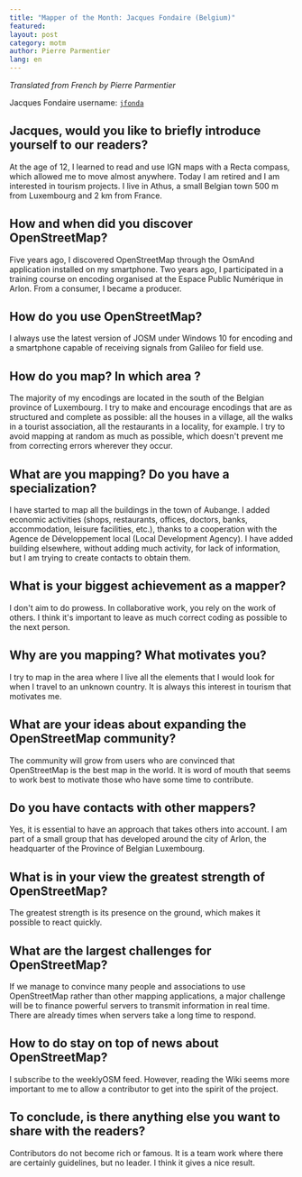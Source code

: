 ```yaml
---
title: "Mapper of the Month: Jacques Fondaire (Belgium)"
featured:
layout: post
category: motm
author: Pierre Parmentier
lang: en
---
```


*Translated from French by Pierre Parmentier*

Jacques Fondaire username: [`jfonda`](https://www.openstreetmap.org/user/jfonda)

## Jacques, would you like to briefly introduce yourself to our readers?

At the age of 12, I learned to read and use IGN maps with a Recta compass, which allowed me to move almost anywhere. Today I am retired and I am interested in tourism projects. I live in Athus, a small Belgian town 500 m from Luxembourg and 2 km from France.

## How and when did you discover OpenStreetMap?

Five years ago, I discovered OpenStreetMap through the OsmAnd application installed on my smartphone. Two years ago, I participated in a training course on encoding organised at the Espace Public Numérique in Arlon. From a consumer, I became a producer.

## How do you use OpenStreetMap?

I always use the latest version of JOSM under Windows 10 for encoding and a smartphone capable of receiving signals from Galileo for field use.

## How do you map? In which area ?

The majority of my encodings are located in the south of the Belgian province of Luxembourg. I try to make and encourage encodings that are as structured and complete as possible: all the houses in a village, all the walks in a tourist association, all the restaurants in a locality, for example. I try to avoid mapping at random as much as possible, which doesn't prevent me from correcting errors wherever they occur.

## What are you mapping? Do you have a specialization?

I have started to map all the buildings in the town of Aubange. I added economic activities (shops, restaurants, offices, doctors, banks, accommodation, leisure facilities, etc.), thanks to a cooperation with the Agence de Développement local (Local Development Agency). I have added building elsewhere, without adding much activity, for lack of information, but I am trying to create contacts to obtain them.

## What is your biggest achievement as a mapper?

I don't aim to do prowess. In collaborative work, you rely on the work of others. I think it's important to leave as much correct coding as possible to the next person.

## Why are you mapping? What motivates you?

I try to map in the area where I live all the elements that I would look for when I travel to an unknown country.  It is always this interest in tourism that motivates me.

## What are your ideas about expanding the OpenStreetMap community?

The community will grow from users who are convinced that OpenStreetMap is the best map in the world. It is word of mouth that seems to work best to motivate those who have some time to contribute.

## Do you have contacts with other mappers?

Yes, it is essential to have an approach that takes others into account. I am part of a small group that has developed around the city of Arlon, the headquarter of the Province of Belgian Luxembourg.

## What is in your view the greatest strength of OpenStreetMap?

The greatest strength is its presence on the ground, which makes it possible to react quickly.

## What are the largest challenges for OpenStreetMap?

If we manage to convince many people and associations to use OpenStreetMap rather than other mapping applications, a major challenge will be to finance powerful servers to transmit information in real time. There are already times when servers take a long time to respond.

## How to do stay on top of news about OpenStreetMap?

I subscribe to the weeklyOSM feed. However, reading the Wiki seems more important to me to allow a contributor to get into the spirit of the project. 

## To conclude, is there anything else you want to share with the readers?

Contributors do not become rich or famous. It is a team work where there are certainly guidelines, but no leader. I think it gives a nice result.
